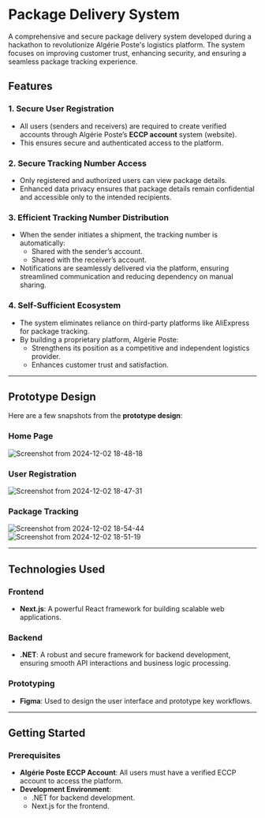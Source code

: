 # Package Delivery System  

A comprehensive and secure package delivery system developed during a hackathon to revolutionize Algérie Poste's logistics platform. The system focuses on improving customer trust, enhancing security, and ensuring a seamless package tracking experience.  

## Features  

### 1. Secure User Registration  
- All users (senders and receivers) are required to create verified accounts through Algérie Poste’s **ECCP account** system (website).  
- This ensures secure and authenticated access to the platform.  

### 2. Secure Tracking Number Access  
- Only registered and authorized users can view package details.  
- Enhanced data privacy ensures that package details remain confidential and accessible only to the intended recipients.  

### 3. Efficient Tracking Number Distribution  
- When the sender initiates a shipment, the tracking number is automatically:  
  - Shared with the sender’s account.  
  - Shared with the receiver’s account.  
- Notifications are seamlessly delivered via the platform, ensuring streamlined communication and reducing dependency on manual sharing.  

### 4. Self-Sufficient Ecosystem  
- The system eliminates reliance on third-party platforms like AliExpress for package tracking.  
- By building a proprietary platform, Algérie Poste:  
  - Strengthens its position as a competitive and independent logistics provider.  
  - Enhances customer trust and satisfaction.  

---

## Prototype Design  

Here are a few snapshots from the **prototype design**:  

### Home Page  

![Screenshot from 2024-12-02 18-48-18](https://github.com/user-attachments/assets/d23db302-4311-46a8-83d7-9b15ea1acf8a)


### User Registration  
![Screenshot from 2024-12-02 18-47-31](https://github.com/user-attachments/assets/c86cb3ab-144d-49a9-b109-82463211aed0)

### Package Tracking  

![Screenshot from 2024-12-02 18-54-44](https://github.com/user-attachments/assets/26e39d0b-2f94-4a6a-b1f4-fb185c9b6ddc)
![Screenshot from 2024-12-02 18-51-19](https://github.com/user-attachments/assets/a08d811c-6525-4bac-a881-54909d0434c5)

---

## Technologies Used  

### Frontend  
- **Next.js**: A powerful React framework for building scalable web applications.  

### Backend  
- **.NET**: A robust and secure framework for backend development, ensuring smooth API interactions and business logic processing.  

### Prototyping  
- **Figma**: Used to design the user interface and prototype key workflows.  

---

## Getting Started  

### Prerequisites  
- **Algérie Poste ECCP Account**: All users must have a verified ECCP account to access the platform.  
- **Development Environment**:  
  - .NET for backend development.  
  - Next.js for the frontend.  

